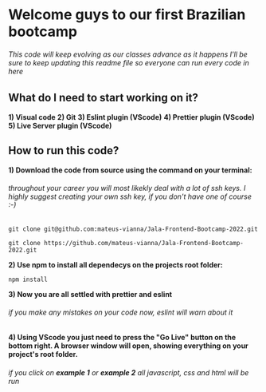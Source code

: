 # Welcome guys to our first Brazilian bootcamp

###### This code will keep evolving as our classes advance as it happens I'll be sure to keep updating this readme file so everyone can run every code in here

## What do I need to start working on it?

**1) Visual code**
**2) Git**
**3) Eslint plugin (VScode)**
**4) Prettier plugin (VScode)**
**5) Live Server plugin (VScode)**

## How to run this code?

**1) Download the code from source using the command on your terminal:**

###### throughout your career you will most likekly deal with a lot of ssh keys. I highly suggest creating your own ssh key, if you don't have one of course :-)

`git clone git@github.com:mateus-vianna/Jala-Frontend-Bootcamp-2022.git`

`git clone https://github.com/mateus-vianna/Jala-Frontend-Bootcamp-2022.git`

**2) Use npm to install all dependecys on the projects root folder:**

`npm install`

**3) Now you are all settled with prettier and eslint**

###### if you make any mistakes on your code now, eslint will warn about it

**4) Using VScode you just need to press the "Go Live" button on the bottom right. A browser window will open, showing everything on your project's root folder.**

###### if you click on **example 1** or **example 2** all javascript, css and html will be run
